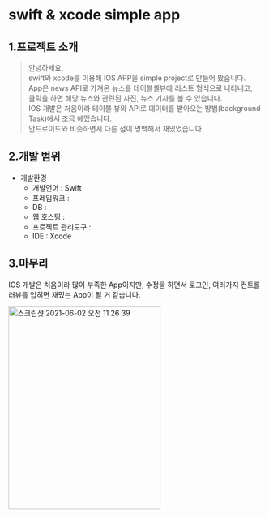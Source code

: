 # swift & xcode simple app
## 1.프로젝트 소개 
>안녕하세요.  
>swift와 xcode를 이용해 IOS APP을 simple project로 만들어 봤습니다.  
>App은 news API로 가져온 뉴스를 테이블셀뷰에 리스트 형식으로 나타내고,  
>클릭을 하면 해당 뉴스와 관련된 사진, 뉴스 기사를 볼 수 있습니다.  
>IOS 개발은 처음이라 테이블 뷰와 API로 데이터를 받아오는 방법(background Task)에서 조금 헤맸습니다.  
>안드로이드와 비슷하면서 다른 점이 명백해서 재밌었습니다.

## 2.개발 범위
* 개발환경 
  * 개발언어 : Swift
  * 프레임워크 : 
  * DB : 
  * 웹 호스팅 : 
  * 프로젝트 관리도구 : 
  * IDE : Xcode

## 3.마무리
  IOS 개발은 처음이라 많이 부족한 App이지만, 수정을 하면서 로그인, 여러가지 컨트롤러뷰를 입히면 재밌는 App이 될 거 같습니다. 

<img width="300" height="400" alt="스크린샷 2021-06-02 오전 11 26 39" src="https://user-images.githubusercontent.com/50075874/120427365-bf86b600-c3ac-11eb-9eea-ba5149099524.png">
